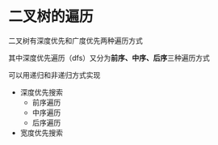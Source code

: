 # 二叉树的遍历

二叉树有深度优先和广度优先两种遍历方式

其中深度优先遍历（dfs）又分为**前序、中序、后序**三种遍历方式

可以用递归和非递归方式实现

- 深度优先搜索
  - 前序遍历
  - 中序遍历
  - 后序遍历
- 宽度优先搜索

